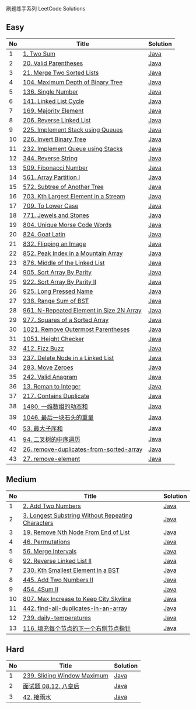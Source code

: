 刷题练手系列 LeetCode Solutions


## Easy
| No | Title                                                                                                          | Solution                                                                                                             |
|----|----------------------------------------------------------------------------------------------------------------|----------------------------------------------------------------------------------------------------------------------|
| 1  | [1. Two Sum](https://oj.leetcode.com/problems/two-sum)                                                         | [Java](https://github.com/cleverUtd/leetcode/blob/master/src/main/java/TwoSum.java)                                  |
| 2  | [20. Valid Parentheses](https://leetcode.com/problems/valid-parentheses/)                                      | [Java](https://github.com/cleverUtd/leetcode/blob/master/src/main/java/stack/ValidParentheses.java)                  |
| 3  | [21. Merge Two Sorted Lists](https://leetcode.com/problems/merge-two-sorted-lists/)                            | [Java](https://github.com/cleverUtd/leetcode/blob/master/src/main/java/linkedList/MergeTwoSortedLists.java)          |
| 4  | [104. Maximum Depth of Binary Tree](https://leetcode.com/problems/maximum-depth-of-binary-tree/)               | [Java](https://github.com/cleverUtd/leetcode/blob/master/src/main/java/tree/MaximumDepthOfBinaryTree.java)           |
| 5  | [136. Single Number](https://oj.leetcode.com/problems/single-number)                                           | [Java](https://github.com/cleverUtd/leetcode/blob/master/src/main/java/SingleNumber.java)                            |
| 6  | [141. Linked List Cycle](https://leetcode.com/problems/linked-list-cycle/)                                     | [Java](https://github.com/cleverUtd/leetcode/blob/master/src/main/java/linkedList/LinkedListCycle.java)              |
| 7  | [169. Majority Element](https://leetcode.com/problems/majority-element/)                                       | [Java](https://github.com/cleverUtd/leetcode/blob/master/src/main/java/array/MajorityElement.java)                   |
| 8  | [206. Reverse Linked List](https://leetcode.com/problems/reverse-linked-list/)                                 | [Java](https://github.com/cleverUtd/leetcode/blob/master/src/main/java/linkedList/ReverseLinkedList.java)            |
| 9  | [225. Implement Stack using Queues](https://leetcode.com/problems/implement-stack-using-queues/)               | [Java](https://github.com/cleverUtd/leetcode/blob/master/src/main/java/stack/ImplementStackUsingQueues.java)         |
| 10 | [226. Invert Binary Tree](https://leetcode.com/problems/invert-binary-tree/)                                   | [Java](https://github.com/cleverUtd/leetcode/blob/master/src/main/java/tree/InvertBinaryTree.java)                   |
| 11 | [232. Implement Queue using Stacks](https://leetcode.com/problems/implement-queue-using-stacks/)               | [Java](https://github.com/cleverUtd/leetcode/blob/master/src/main/java/stack/ImplementQueueUsingStacks.java)         |
| 12 | [344. Reverse String](https://leetcode.com/problems/reverse-string/)                                           | [Java](https://github.com/cleverUtd/leetcode/blob/master/src/main/java/twoPointers/ReverseString.java)               |
| 13 | [509. Fibonacci Number](https://leetcode.com/problems/fibonacci-number/)                                       | [Java](https://github.com/cleverUtd/leetcode/blob/master/src/main/java/FibonacciNumber.java)                         |
| 14 | [561. Array Partition I](https://leetcode.com/problems/array-partition-i/)                                     | [Java](https://github.com/cleverUtd/leetcode/blob/master/src/main/java/array/ArrayPartitionI.java)                   |
| 15 | [572. Subtree of Another Tree](https://leetcode.com/problems/subtree-of-another-tree/)                         | [Java](https://github.com/cleverUtd/leetcode/blob/master/src/main/java/tree/SubtreeOfAnotherTree.java)               |
| 16 | [703. Kth Largest Element in a Stream](https://leetcode.com/problems/kth-largest-element-in-a-stream/)         | [Java](https://github.com/cleverUtd/leetcode/blob/master/src/main/java/heap/KthLargest.java)                         |
| 17 | [709. To Lower Case](https://leetcode.com/problems/to-lower-case/)                                             | [Java](https://github.com/cleverUtd/leetcode/blob/master/src/main/java/string/ToLowerCase.java)                      |
| 18 | [771. Jewels and Stones](https://leetcode.com/problems/jewels-and-stones/)                                     | [Java](https://github.com/cleverUtd/leetcode/blob/master/src/main/java/hashTable/JewelsAndStones.java)               |
| 19 | [804. Unique Morse Code Words](https://leetcode.com/problems/unique-morse-code-words/)                         | [Java](https://github.com/cleverUtd/leetcode/blob/master/src/main/java/string/UniqueMorseCodeWords.java)             |
| 20 | [824. Goat Latin](https://leetcode.com/problems/goat-latin/)                                                   | [Java](https://github.com/cleverUtd/leetcode/blob/master/src/main/java/string/GoatLatin.java)                        |
| 21 | [832. Flipping an Image](https://leetcode.com/problems/flipping-an-image/)                                     | [Java](https://github.com/cleverUtd/leetcode/blob/master/src/main/java/array/FlippingAnImage.java)                   |
| 22 | [852. Peak Index in a Mountain Array](https://leetcode.com/problems/peak-index-in-a-mountain-array/)           | [Java](https://github.com/cleverUtd/leetcode/blob/master/src/main/java/binarySearch/PeakIndexInAMountainArray.java)  |
| 23 | [876. Middle of the Linked List](https://leetcode.com/problems/middle-of-the-linked-list/)                     | [Java](https://github.com/cleverUtd/leetcode/blob/master/src/main/java/linkedList/MiddleOfTheLinkedList.java)        |
| 24 | [905. Sort Array By Parity](https://leetcode.com/problems/sort-array-by-parity/)                               | [Java](https://github.com/cleverUtd/leetcode/blob/master/src/main/java/array/SortArrayByParity.java)                 |
| 25 | [922. Sort Array By Parity II](https://leetcode.com/problems/sort-array-by-parity-ii/)                         | [Java](https://github.com/cleverUtd/leetcode/blob/master/src/main/java/array/SortArrayByParityII.java)               |
| 26 | [925. Long Pressed Name](https://leetcode.com/problems/long-pressed-name/)                                     | [Java](https://github.com/cleverUtd/leetcode/blob/master/src/main/java/twoPointers/LongPressedName.java)             |
| 27 | [938. Range Sum of BST](https://leetcode.com/problems/range-sum-of-bst/)                                       | [Java](https://github.com/cleverUtd/leetcode/blob/master/src/main/java/tree/RangeSumOfBST.java)                      |
| 28 | [961. N-Repeated Element in Size 2N Array](https://leetcode.com/problems/n-repeated-element-in-size-2n-array/) | [Java](https://github.com/cleverUtd/leetcode/blob/master/src/main/java/hashTable/NRepeatedElementInSize2NArray.java) |
| 29 | [977. Squares of a Sorted Array](https://leetcode.com/problems/squares-of-a-sorted-array/)                     | [Java](https://github.com/cleverUtd/leetcode/blob/master/src/main/java/array/SquaresOfASortedArray.java)             |
| 30 | [1021. Remove Outermost Parentheses](https://leetcode.com/problems/remove-outermost-parentheses/)              | [Java](https://github.com/cleverUtd/leetcode/blob/master/src/main/java/string/RemoveOutermostParentheses.java)       |
| 31 | [1051. Height Checker](https://leetcode.com/problems/height-checker/)                                          | [Java](https://github.com/cleverUtd/leetcode/blob/master/src/main/java/array/HeightChecker.java)                     |
| 32 | [412. Fizz Buzz](https://leetcode.com/problems/fizz-buzz/)                                                     | [Java](https://github.com/cleverUtd/leetcode/blob/master/src/main/java/string/FIzzBuzz.java)                         |
| 33 | [237. Delete Node in a Linked List](https://leetcode.com/problems/delete-node-in-a-linked-list/)               | [Java](https://github.com/cleverUtd/leetcode/blob/master/src/main/java/linkedList/DeleteNodeInALinkedList.java)      |
| 34 | [283. Move Zeroes](https://leetcode.com/problems/move-zeroes/)                                                 | [Java](https://github.com/cleverUtd/leetcode/blob/master/src/main/java/array/MoveZeroes.java)                        |
| 35 | [242. Valid Anagram](https://leetcode.com/problems/valid-anagram/)                                             | [Java](https://github.com/cleverUtd/leetcode/blob/master/src/main/java/string/ValidAnagram.java)                     |
| 36 | [13. Roman to Integer](https://leetcode.com/problems/roman-to-integer/)                                        | [Java](https://github.com/cleverUtd/leetcode/blob/master/src/main/java/string/RomanToInteger.java)                   |
| 37 | [217. Contains Duplicate](https://leetcode.com/problems/contains-duplicate/)                                   | [Java](https://github.com/cleverUtd/leetcode/blob/master/src/main/java/array/ContainsDuplicate.java)                 |
| 38 | [1480. 一维数组的动态和](https://leetcode-cn.com/problems/running-sum-of-1d-array)                                     | [Java](https://github.com/cleverUtd/leetcode/blob/master/src/main/java/array/RunningSumOf1dArray.java)               |
| 39 | [1046. 最后一块石头的重量](https://leetcode-cn.com/problems/last-stone-weight)                                          | [Java](https://github.com/cleverUtd/leetcode/blob/master/src/main/java/heap/LastStoneWeight.java)                    |
| 40 | [53. 最大子序和](https://leetcode-cn.com/problems/maximum-subarray/)                                                | [Java](https://github.com/cleverUtd/leetcode/blob/master/src/main/java/array/MaximumSubarray.java)                   |
| 41 | [94. 二叉树的中序遍历](https://leetcode-cn.com/problems/binary-tree-inorder-traversal/)                                | [Java](https://github.com/cleverUtd/leetcode/blob/master/src/main/java/tree/BinaryTreeInorderTraversal.java)         |
| 42 | [26. remove-duplicates-from-sorted-array](https://leetcode.cn/problems/remove-duplicates-from-sorted-array)    | [Java](https://github.com/cleverUtd/leetcode/blob/master/src/main/java/array/RemoveDuplicates.java)         |
| 43 | [27. remove-element](https://leetcode.cn/problems/remove-element)                         | [Java](https://github.com/cleverUtd/leetcode/blob/master/src/main/java/array/RemoveElement.java)         |

## Medium
| No | Title                                                                                                                                | Solution                                                                                                                              |
|----|--------------------------------------------------------------------------------------------------------------------------------------|---------------------------------------------------------------------------------------------------------------------------------------|
| 1  | [2. Add Two Numbers](https://leetcode.com/problems/add-two-numbers)                                                                  | [Java](https://github.com/cleverUtd/leetcode/blob/master/src/main/java/linkedList/AddTwoNumbers.java)                                 |
| 2  | [3. Longest Substring Without Repeating Characters](https://oj.leetcode.com/problems/longest-substring-without-repeating-characters) | [Java](https://github.com/cleverUtd/leetcode/blob/master/src/main/java/slidingWindow/LongestSubstringWithoutRepeatingCharacters.java) |
| 3  | [19. Remove Nth Node From End of List](https://leetcode.com/problems/remove-nth-treeNode-from-end-of-list/)                          | [Java](https://github.com/cleverUtd/leetcode/blob/master/src/main/java/linkedList/RemoveNthNodeFromEndOfList.java)                    |
| 4  | [46. Permutations](https://leetcode.com/problems/permutations/)                                                                      | [Java](https://github.com/cleverUtd/leetcode/blob/master/src/main/java/backtracking/Permutations.java)                                |
| 5  | [56. Merge Intervals](https://leetcode.com/problems/merge-intervals/)                                                                | [Java](https://github.com/cleverUtd/leetcode/blob/master/src/main/java/array/MergeIntervals.java)                                     |
| 6  | [92. Reverse Linked List II](https://leetcode.com/problems/reverse-linked-list-ii/)                                                  | [Java](https://github.com/cleverUtd/leetcode/blob/master/src/main/java/linkedList/ReverseLinkedListII.java)                           |
| 7  | [230. Kth Smallest Element in a BST](https://leetcode.com/problems/kth-smallest-element-in-a-bst/)                                   | [Java](https://github.com/cleverUtd/leetcode/blob/master/src/main/java/tree/KthSmallestElementInBSTjava)                              |
| 8  | [445. Add Two Numbers II](https://leetcode.com/problems/add-two-numbers-ii/)                                                         | [Java](https://github.com/cleverUtd/leetcode/blob/master/src/main/java/linkedList/AddTwoNumbersII.java)                               |
| 9  | [454. 4Sum II](https://leetcode.com/problems/4sum-ii/)                                                                               | [Java](https://github.com/cleverUtd/leetcode/blob/master/src/main/java/hashTable/FourSumII.java)                                      |
| 10 | [807. Max Increase to Keep City Skyline](https://leetcode.com/problems/max-increase-to-keep-city-skyline/)                           | [Java](https://github.com/cleverUtd/leetcode/blob/master/src/main/java/array/MaxIncreaseToKeepCitySkyline.java)                       |
| 11 | [442. find-all-duplicates-in-an-array](https://leetcode-cn.com/problems/find-all-duplicates-in-an-array/)                            | [Java](https://github.com/cleverUtd/leetcode/blob/master/src/main/java/array/FindAllDuplicatesInAnArray.java)                         |
| 12 | [739. daily-temperatures](https://leetcode-cn.com/problems/daily-temperatures/)                                                      | [Java](https://github.com/cleverUtd/leetcode/blob/master/src/main/java/dailyTemperatures/Solution_Stack.java)                         |
| 13 | [116. 填充每个节点的下一个右侧节点指针](https://leetcode-cn.com/problems/populating-next-right-pointers-in-each-node/)                               | [Java](https://github.com/cleverUtd/leetcode/blob/master/src/main/java/tree/PopulatingNextRightPointersInEachNode.java)               |

## Hard
| No | Title                                                                                | Solution                                                                                                        |
|----|--------------------------------------------------------------------------------------|-----------------------------------------------------------------------------------------------------------------|
| 1  | [239. Sliding Window Maximum](https://leetcode.com/problems/sliding-window-maximum/) | [Java](https://github.com/cleverUtd/leetcode/blob/master/src/main/java/slidingWindow/SlidingWindowMaximum.java) |
| 2  | [面试题 08.12. 八皇后](https://leetcode.com/problems/eight-queens-lcci/)                   | [Java](https://github.com/cleverUtd/leetcode/blob/master/src/main/java/backtracking/EightQueens.java)           |
| 3  | [42. 接雨水](https://leetcode-cn.com/problems/trapping-rain-water/)                     | [Java](https://github.com/cleverUtd/leetcode/blob/master/src/main/java/array/TrappingRainWater.java)            |
